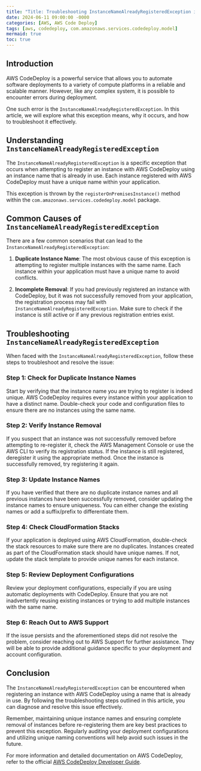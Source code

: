 ```yaml
---
title: "Title: Troubleshooting InstanceNameAlreadyRegisteredException in AWS CodeDeploy"
date: 2024-06-11 09:00:00 -0000
categories: [AWS, AWS Code Deploy]
tags: [aws, codedeploy, com.amazonaws.services.codedeploy.model]
mermaid: true
toc: true
---
```


## Introduction
AWS CodeDeploy is a powerful service that allows you to automate software deployments to a variety of compute platforms in a reliable and scalable manner. However, like any complex system, it is possible to encounter errors during deployment.

One such error is the `InstanceNameAlreadyRegisteredException`. In this article, we will explore what this exception means, why it occurs, and how to troubleshoot it effectively.

## Understanding `InstanceNameAlreadyRegisteredException`
The `InstanceNameAlreadyRegisteredException` is a specific exception that occurs when attempting to register an instance with AWS CodeDeploy using an instance name that is already in use. Each instance registered with AWS CodeDeploy must have a unique name within your application.

This exception is thrown by the `registerOnPremisesInstance()` method within the `com.amazonaws.services.codedeploy.model` package.

## Common Causes of `InstanceNameAlreadyRegisteredException`
There are a few common scenarios that can lead to the `InstanceNameAlreadyRegisteredException`:

1. **Duplicate Instance Name**: The most obvious cause of this exception is attempting to register multiple instances with the same name. Each instance within your application must have a unique name to avoid conflicts.

2. **Incomplete Removal**: If you had previously registered an instance with CodeDeploy, but it was not successfully removed from your application, the registration process may fail with `InstanceNameAlreadyRegisteredException`. Make sure to check if the instance is still active or if any previous registration entries exist.

## Troubleshooting `InstanceNameAlreadyRegisteredException`
When faced with the `InstanceNameAlreadyRegisteredException`, follow these steps to troubleshoot and resolve the issue:

### Step 1: Check for Duplicate Instance Names
Start by verifying that the instance name you are trying to register is indeed unique. AWS CodeDeploy requires every instance within your application to have a distinct name. Double-check your code and configuration files to ensure there are no instances using the same name.

### Step 2: Verify Instance Removal
If you suspect that an instance was not successfully removed before attempting to re-register it, check the AWS Management Console or use the AWS CLI to verify its registration status. If the instance is still registered, deregister it using the appropriate method. Once the instance is successfully removed, try registering it again.

### Step 3: Update Instance Names
If you have verified that there are no duplicate instance names and all previous instances have been successfully removed, consider updating the instance names to ensure uniqueness. You can either change the existing names or add a suffix/prefix to differentiate them.

### Step 4: Check CloudFormation Stacks
If your application is deployed using AWS CloudFormation, double-check the stack resources to make sure there are no duplicates. Instances created as part of the CloudFormation stack should have unique names. If not, update the stack template to provide unique names for each instance.

### Step 5: Review Deployment Configurations
Review your deployment configurations, especially if you are using automatic deployments with CodeDeploy. Ensure that you are not inadvertently reusing existing instances or trying to add multiple instances with the same name.

### Step 6: Reach Out to AWS Support
If the issue persists and the aforementioned steps did not resolve the problem, consider reaching out to AWS Support for further assistance. They will be able to provide additional guidance specific to your deployment and account configuration.

## Conclusion
The `InstanceNameAlreadyRegisteredException` can be encountered when registering an instance with AWS CodeDeploy using a name that is already in use. By following the troubleshooting steps outlined in this article, you can diagnose and resolve this issue effectively.

Remember, maintaining unique instance names and ensuring complete removal of instances before re-registering them are key best practices to prevent this exception. Regularly auditing your deployment configurations and utilizing unique naming conventions will help avoid such issues in the future.

For more information and detailed documentation on AWS CodeDeploy, refer to the official [AWS CodeDeploy Developer Guide](https://docs.aws.amazon.com/codedeploy/latest/userguide).